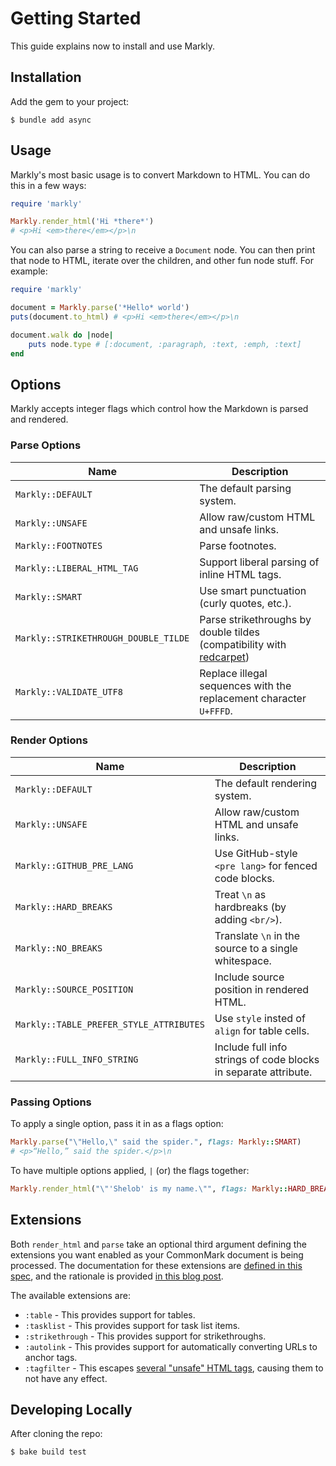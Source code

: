 # Getting Started

This guide explains now to install and use Markly.

## Installation 

Add the gem to your project:

	$ bundle add async

## Usage

Markly's most basic usage is to convert Markdown to HTML. You can do this in a few ways:

~~~ ruby
require 'markly'

Markly.render_html('Hi *there*')
# <p>Hi <em>there</em></p>\n
~~~

You can also parse a string to receive a `Document` node. You can then print that node to HTML, iterate over the children, and other fun node stuff. For example:

~~~ ruby
require 'markly'

document = Markly.parse('*Hello* world')
puts(document.to_html) # <p>Hi <em>there</em></p>\n

document.walk do |node|
	puts node.type # [:document, :paragraph, :text, :emph, :text]
end
~~~

## Options

Markly accepts integer flags which control how the Markdown is parsed and rendered.

### Parse Options

| Name                                 | Description
| ------------------------------------ | -----------
| `Markly::DEFAULT`                    | The default parsing system.
| `Markly::UNSAFE`                     | Allow raw/custom HTML and unsafe links.
| `Markly::FOOTNOTES`                  | Parse footnotes.
| `Markly::LIBERAL_HTML_TAG`           | Support liberal parsing of inline HTML tags.
| `Markly::SMART`                      | Use smart punctuation (curly quotes, etc.).
| `Markly::STRIKETHROUGH_DOUBLE_TILDE` | Parse strikethroughs by double tildes (compatibility with [redcarpet](https://github.com/vmg/redcarpet))
| `Markly::VALIDATE_UTF8`              | Replace illegal sequences with the replacement character `U+FFFD`.

### Render Options

| Name                                    | Description                                                     |
| --------------------------------------- | --------------------------------------------------------------- |
| `Markly::DEFAULT`                       | The default rendering system.                                   |
| `Markly::UNSAFE`                        | Allow raw/custom HTML and unsafe links.                         |
| `Markly::GITHUB_PRE_LANG`               | Use GitHub-style `<pre lang>` for fenced code blocks.           |
| `Markly::HARD_BREAKS`                   | Treat `\n` as hardbreaks (by adding `<br/>`).                   |
| `Markly::NO_BREAKS`                     | Translate `\n` in the source to a single whitespace.            |
| `Markly::SOURCE_POSITION`               | Include source position in rendered HTML.                       |
| `Markly::TABLE_PREFER_STYLE_ATTRIBUTES` | Use `style` insted of `align` for table cells.                  |
| `Markly::FULL_INFO_STRING`              | Include full info strings of code blocks in separate attribute. |

### Passing Options

To apply a single option, pass it in as a flags option:

``` ruby
Markly.parse("\"Hello,\" said the spider.", flags: Markly::SMART)
# <p>“Hello,” said the spider.</p>\n
```

To have multiple options applied, `|` (or) the flags together:

``` ruby
Markly.render_html("\"'Shelob' is my name.\"", flags: Markly::HARD_BREAKS|Markly::SOURCE_POSITION)
```

## Extensions

Both `render_html` and `parse` take an optional third argument defining the extensions you want enabled as your CommonMark document is being processed. The documentation for these extensions are [defined in this spec](https://github.github.com/gfm/), and the rationale is provided [in this blog post](https://githubengineering.com/a-formal-spec-for-github-markdown/).

The available extensions are:

  - `:table` - This provides support for tables.
  - `:tasklist` - This provides support for task list items.
  - `:strikethrough` - This provides support for strikethroughs.
  - `:autolink` - This provides support for automatically converting URLs to anchor tags.
  - `:tagfilter` - This escapes [several "unsafe" HTML tags](https://github.github.com/gfm/#disallowed-raw-html-extension-), causing them to not have any effect.

## Developing Locally

After cloning the repo:

	$ bake build test
